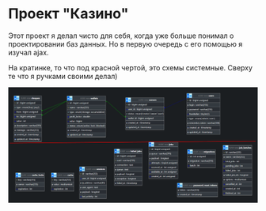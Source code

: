 # Проект "Казино"

<p>
    Этот проект я делал чисто для себя, когда уже больше понимал о проектировании баз данных. Но в первую очередь с его помощью я изучал ajax.
</p>

<p>
    На кратинке, то что под красной чертой, это схемы системные. Сверху те что я ручками своими делал)
</p>

![Схема базы данных](images/db.png)

